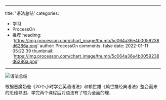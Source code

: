 
---
title: '语法总结'
categories: 
 - 学习
 - ProcessOn
 - 推荐
headimg: 'https://img.processon.com/chart_image/thumb/5c064a36e4b0059238d6286a.png'
author: ProcessOn
comments: false
date: 2022-01-11 05:22:39
thumbnail: 'https://img.processon.com/chart_image/thumb/5c064a36e4b0059238d6286a.png'
---

<div>   
<img class="thumb" alt="语法总结" src="https://img.processon.com/chart_image/thumb/5c064a36e4b0059238d6286a.png" referrerpolicy="no-referrer">
<p>根据恶魔奶爸《20个小时学会英语语法》和赖世雄《赖世雄经典语法》整合而来的思维导图，学完两个课程后对语法有了较为全面的理..</p>  
</div>
            